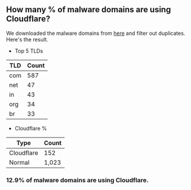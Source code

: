 ## How many % of malware domains are using Cloudflare?


We downloaded the malware domains from [here](https://urlhaus.abuse.ch) and filter out duplicates.
Here's the result.


[//]: # (start replacement)


- Top 5 TLDs

| TLD | Count |
| --- | --- |
| com | 587 |
| net | 47 |
| in | 43 |
| org | 34 |
| br | 33 |


- Cloudflare %

| Type | Count |
| --- | --- |
| Cloudflare | 152 |
| Normal | 1,023 |


### 12.9% of malware domains are using Cloudflare.